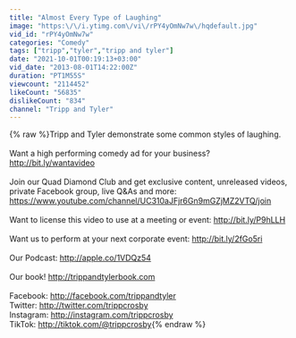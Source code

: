 ```yaml
---
title: "Almost Every Type of Laughing"
image: "https:\/\/i.ytimg.com\/vi\/rPY4yOmNw7w\/hqdefault.jpg"
vid_id: "rPY4yOmNw7w"
categories: "Comedy"
tags: ["tripp","tyler","tripp and tyler"]
date: "2021-10-01T00:19:13+03:00"
vid_date: "2013-08-01T14:22:00Z"
duration: "PT1M55S"
viewcount: "2114452"
likeCount: "56835"
dislikeCount: "834"
channel: "Tripp and Tyler"
---
```

{% raw %}Tripp and Tyler demonstrate some common styles of laughing.<br /><br />Want a high performing comedy ad for your business? <a rel="nofollow" target="blank" href="http://bit.ly/wantavideo">http://bit.ly/wantavideo</a> <br /><br />Join our Quad Diamond Club and get exclusive content, unreleased videos, private Facebook group, live Q&amp;As and more: <a rel="nofollow" target="blank" href="https://www.youtube.com/channel/UC310aJFjr6Gn9mGZjMZ2VTQ/join">https://www.youtube.com/channel/UC310aJFjr6Gn9mGZjMZ2VTQ/join</a><br /><br />Want to license this video to use at a meeting or event: <a rel="nofollow" target="blank" href="http://bit.ly/P9hLLH">http://bit.ly/P9hLLH</a> <br /><br />Want us to perform at your next corporate event: <a rel="nofollow" target="blank" href="http://bit.ly/2fGo5ri">http://bit.ly/2fGo5ri</a><br /><br />Our Podcast: <a rel="nofollow" target="blank" href="http://apple.co/1VDQz54">http://apple.co/1VDQz54</a><br /><br />Our book! <a rel="nofollow" target="blank" href="http://trippandtylerbook.com">http://trippandtylerbook.com</a><br /><br />Facebook: <a rel="nofollow" target="blank" href="http://facebook.com/trippandtyler">http://facebook.com/trippandtyler</a><br />Twitter: <a rel="nofollow" target="blank" href="http://twitter.com/trippcrosby">http://twitter.com/trippcrosby</a><br />Instagram: <a rel="nofollow" target="blank" href="http://instagram.com/trippcrosby">http://instagram.com/trippcrosby</a><br />TikTok: <a rel="nofollow" target="blank" href="http://tiktok.com/@trippcrosby">http://tiktok.com/@trippcrosby</a>{% endraw %}
